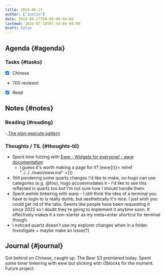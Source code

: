 ```yaml
---
title: 2024-06-27
author: ["Justin"]
date: 2024-06-27T00:00:00-04:00
lastmod: 2024-07-10T07:54:04-04:00
draft: false
---
```


<div class="outline-1 jvc">

## Agenda {#agenda}

<div class="outline-2 jvc">

### Tasks {#tasks}

-   [X] Chinese
-   700 reviews!
-   [X] Read

</div>

</div>

<div class="outline-1 jvc">

## Notes {#notes}

<div class="outline-2 jvc">

### Reading {#reading}

-[ The plan-execute pattern](https://mmapped.blog/posts/29-plan-execute)

</div>

<div class="outline-2 jvc">

### Thoughts / TIL {#thoughts-til}

-   Spent time futzing with [Eww - Widgets for everyone! - eww documentation](https://elkowar.github.io/eww/)
    -   I guess it's worth making a page for it? [eww]({{< relref "../../../main/eww.md" >}})
-   Still pondering some quartz changes I'd like to make, ox-hugo can use
    categories (e.g. @foo), hugo accommodates it - I'd like to see this reflected in
    quartz too but I'm not sure how I should handle them.
-   Spent awhile tinkering with warp - I still think the idea of a terminal you
    have to login to is really dumb, but aesthetically it's nice. I just wish you
    could get rid of the tabs. Seems like people have been requesting it since 2022
    so I doubt they're going to implement it anytime soon. It effectively makes it
    a non-starter as my meta+enter shortcut for terminal though.
-   I noticed quartz doesn't use my explorer changes when in a folder.
    Investigate + maybe make an issue(?)

</div>

</div>

<div class="outline-1 jvc">

## Journal {#journal}

Got behind on Chinese, caught up. The Bear S3 premiered today. Spent some timer
tinkering with eww but sticking with i3blocks for the moment. Future project.

</div>
